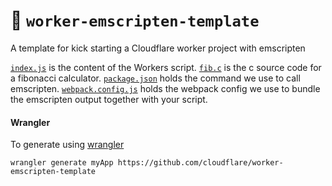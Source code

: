 # 👷 `worker-emscripten-template`

A template for kick starting a Cloudflare worker project with emscripten

[`index.js`](index.js) is the content of the Workers script.
[`fib.c`](src/fib.c) is the c source code for a fibonacci calculator.
[`package.json`](package.json) holds the command we use to call emscripten.
[`webpack.config.js`](webpack.config.js) holds the webpack config we use to bundle the emscripten output together with your script.

#### Wrangler
To generate using [wrangler](https://github.com/cloudflare/wrangler)

```
wrangler generate myApp https://github.com/cloudflare/worker-emscripten-template
```
